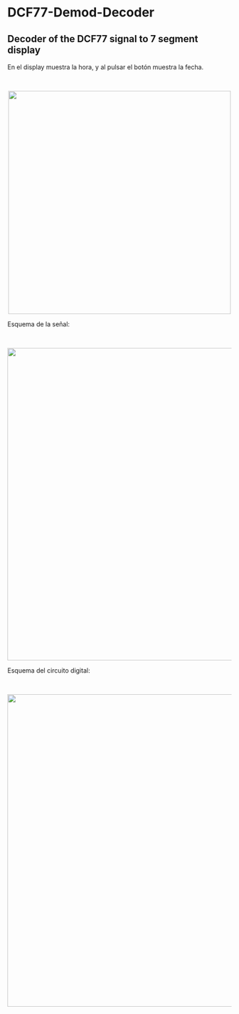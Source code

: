# DCF77-Demod-Decoder
## Decoder of the DCF77 signal to 7 segment display



En el display muestra la hora, y al pulsar el botón muestra la fecha.


<br/>
<p align="center">
  <img src="https://user-images.githubusercontent.com/28632986/56023731-de2e1c80-5d0e-11e9-9cae-e1cd299bd923.gif" width="500">
</p>


Esquema de la señal:

<br/>
<p align="center">
  <img src="https://user-images.githubusercontent.com/28632986/56023987-64e2f980-5d0f-11e9-883f-0c422cff65e6.png " width="700">
</p>

Esquema del circuito digital:

<br/>
<p align="center">
  <img src="https://user-images.githubusercontent.com/28632986/56023698-c0f94e00-5d0e-11e9-810d-3725b6e84669.png" width="700">
</p>
<br/>
